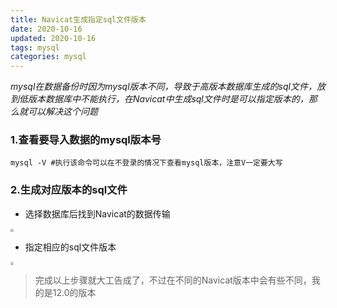```yaml
---
title: Navicat生成指定sql文件版本
date: 2020-10-16
updated: 2020-10-16
tags: mysql
categories: mysql
---
```


*mysql在数据备份时因为mysql版本不同，导致于高版本数据库生成的sql文件，放到低版本数据库中不能执行，在Navicat中生成sql文件时是可以指定版本的，那么就可以解决这个问题*

### 1.查看要导入数据的mysql版本号

```shell
mysql -V #执行该命令可以在不登录的情况下查看mysql版本，注意V一定要大写
```

### 2.生成对应版本的sql文件

- 选择数据库后找到Navicat的数据传输

<img src="https://img-blog.csdnimg.cn/20210107103536445.png?x-oss-process=image/watermark,type_ZmFuZ3poZW5naGVpdGk,shadow_10,text_aHR0cHM6Ly9ibG9nLmNzZG4ubmV0L2xpc2h1d2VuNzk4Ng==,size_16,color_FFFFFF,t_70" style="zoom: 33%;" />

- 指定相应的sql文件版本

<img src="https://img-blog.csdnimg.cn/20210107103921191.png?x-oss-process=image/watermark,type_ZmFuZ3poZW5naGVpdGk,shadow_10,text_aHR0cHM6Ly9ibG9nLmNzZG4ubmV0L2xpc2h1d2VuNzk4Ng==,size_16,color_FFFFFF,t_70" style="zoom:33%;" />

> 完成以上步骤就大工告成了，不过在不同的Navicat版本中会有些不同，我的是12.0的版本